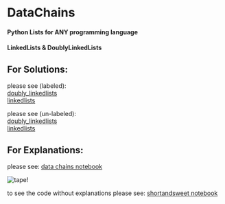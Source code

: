 # DataChains
#### Python Lists for ANY programming language
#### LinkedLists & DoublyLinkedLists

## For Solutions:
please see (labeled):  
[doubly_linkedlists](doubly_linkedlists.ipynb)  
[linkedlists](linkedlists.ipynb)  
  
please see (un-labeled):  
[doubly_linkedlists](doubly_linked_lists_shortandsweet.ipynb)  
[linkedlists](linkedlists_shortandsweet.ipynb)  

## For Explanations:
please see:
[data chains notebook](explanations/data_chains.ipynb)

![tape!](explanations/res/tape.gif)

to see the code without explanations please see:
[shortandsweet notebook](explanations/shortandsweet.ipynb)
